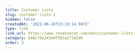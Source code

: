 ```yaml
---
title: Customer Lists
slug: customer-lists-1
hidden: false
createdAt: '2022-06-24T13:13:14.597Z'
type: link
link_url: https://www.revenuecat.com/docs/customer-lists
category: 648c78a343e9f503a273d2d6
order: 3
---
```

